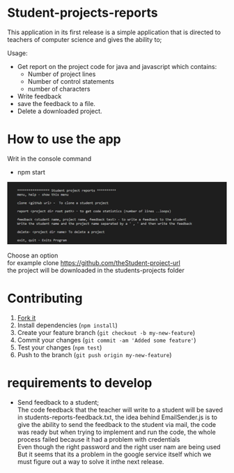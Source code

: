 # Student-projects-reports
This application in its first release is a simple application that is directed to teachers of computer science and gives the ability to;  

Usage:  
+ Get report on the project code for java and javascript which contains:  
  + Number of project lines
  + Number of control statements
  + number of characters
+ Write feedback
+ save the feedback to a file.
+ Delete a downloaded project.

# How to use the app 
Writ in the console command  
  + npm start  

![Menu](img/menu.png "Project output")  

Choose an option  
 for example 
 clone https://github.com/theStudent-project-url  
 the project will be downloaded in the students-projects folder  

 # Contributing

1. [Fork it](https://github.com/Shirin20/student-projects-reports)
2. Install dependencies (`npm install`)
3. Create your feature branch (`git checkout -b my-new-feature`)
4. Commit your changes (`git commit -am 'Added some feature'`)
5. Test your changes (`npm test`)
6. Push to the branch (`git push origin my-new-feature`)


# requirements to develop
 + Send feedback to a student;   
The code feedback that the teacher will write to a student will be saved in students-reports-feedback.txt, the idea behind EmailSender.js is to give the ability to send the feedback to the student via mail, the code was ready but when trying to implement and run the code, the whole process failed because it had a problem with credentials   
Even though the right password and the right user nam are being used 
But it seems that its a problem in the google service itself which we must figure out a way to solve it inthe next release.  